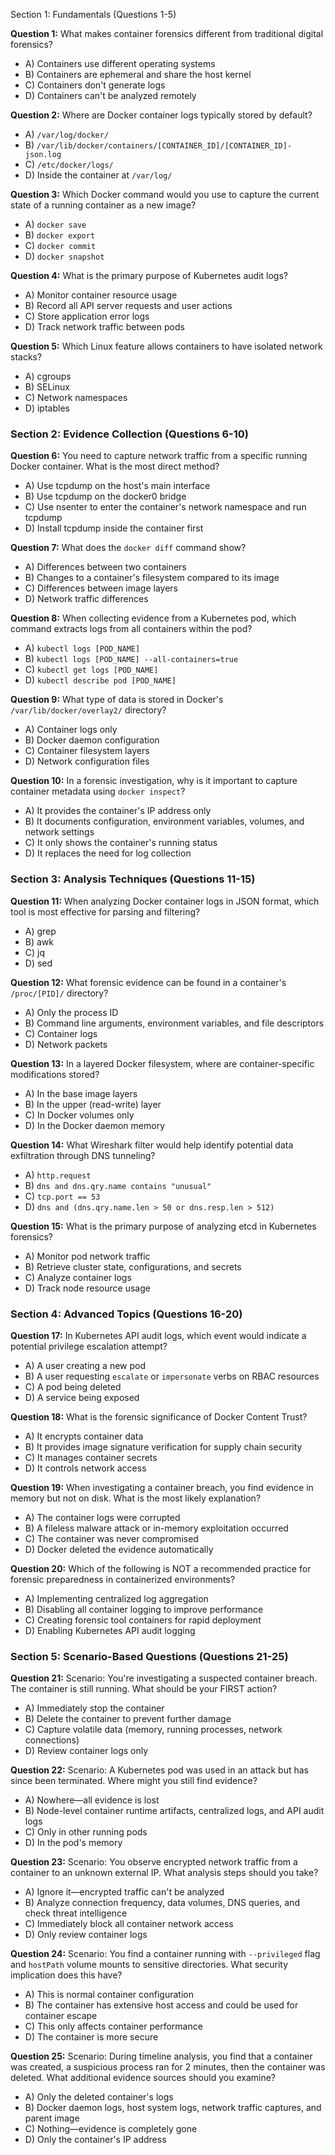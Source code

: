 Section 1: Fundamentals (Questions 1-5)

**Question 1:** What makes container forensics different from traditional digital forensics?
- A) Containers use different operating systems
- B) Containers are ephemeral and share the host kernel
- C) Containers don't generate logs
- D) Containers can't be analyzed remotely

**Question 2:** Where are Docker container logs typically stored by default?
- A) `/var/log/docker/`
- B) `/var/lib/docker/containers/[CONTAINER_ID]/[CONTAINER_ID]-json.log`
- C) `/etc/docker/logs/`
- D) Inside the container at `/var/log/`

**Question 3:** Which Docker command would you use to capture the current state of a running container as a new image?
- A) `docker save`
- B) `docker export`
- C) `docker commit`
- D) `docker snapshot`

**Question 4:** What is the primary purpose of Kubernetes audit logs?
- A) Monitor container resource usage
- B) Record all API server requests and user actions
- C) Store application error logs
- D) Track network traffic between pods

**Question 5:** Which Linux feature allows containers to have isolated network stacks?
- A) cgroups
- B) SELinux
- C) Network namespaces
- D) iptables

### Section 2: Evidence Collection (Questions 6-10)

**Question 6:** You need to capture network traffic from a specific running Docker container. What is the most direct method?
- A) Use tcpdump on the host's main interface
- B) Use tcpdump on the docker0 bridge
- C) Use nsenter to enter the container's network namespace and run tcpdump
- D) Install tcpdump inside the container first

**Question 7:** What does the `docker diff` command show?
- A) Differences between two containers
- B) Changes to a container's filesystem compared to its image
- C) Differences between image layers
- D) Network traffic differences

**Question 8:** When collecting evidence from a Kubernetes pod, which command extracts logs from all containers within the pod?
- A) `kubectl logs [POD_NAME]`
- B) `kubectl logs [POD_NAME] --all-containers=true`
- C) `kubectl get logs [POD_NAME]`
- D) `kubectl describe pod [POD_NAME]`

**Question 9:** What type of data is stored in Docker's `/var/lib/docker/overlay2/` directory?
- A) Container logs only
- B) Docker daemon configuration
- C) Container filesystem layers
- D) Network configuration files

**Question 10:** In a forensic investigation, why is it important to capture container metadata using `docker inspect`?
- A) It provides the container's IP address only
- B) It documents configuration, environment variables, volumes, and network settings
- C) It only shows the container's running status
- D) It replaces the need for log collection

### Section 3: Analysis Techniques (Questions 11-15)

**Question 11:** When analyzing Docker container logs in JSON format, which tool is most effective for parsing and filtering?
- A) grep
- B) awk
- C) jq
- D) sed

**Question 12:** What forensic evidence can be found in a container's `/proc/[PID]/` directory?
- A) Only the process ID
- B) Command line arguments, environment variables, and file descriptors
- C) Container logs
- D) Network packets

**Question 13:** In a layered Docker filesystem, where are container-specific modifications stored?
- A) In the base image layers
- B) In the upper (read-write) layer
- C) In Docker volumes only
- D) In the Docker daemon memory

**Question 14:** What Wireshark filter would help identify potential data exfiltration through DNS tunneling?
- A) `http.request`
- B) `dns and dns.qry.name contains "unusual"`
- C) `tcp.port == 53`
- D) `dns and (dns.qry.name.len > 50 or dns.resp.len > 512)`

**Question 15:** What is the primary purpose of analyzing etcd in Kubernetes forensics?
- A) Monitor pod network traffic
- B) Retrieve cluster state, configurations, and secrets
- C) Analyze container logs
- D) Track node resource usage

### Section 4: Advanced Topics (Questions 16-20)

**Question 17:** In Kubernetes API audit logs, which event would indicate a potential privilege escalation attempt?
- A) A user creating a new pod
- B) A user requesting `escalate` or `impersonate` verbs on RBAC resources
- C) A pod being deleted
- D) A service being exposed

**Question 18:** What is the forensic significance of Docker Content Trust?
- A) It encrypts container data
- B) It provides image signature verification for supply chain security
- C) It manages container secrets
- D) It controls network access

**Question 19:** When investigating a container breach, you find evidence in memory but not on disk. What is the most likely explanation?
- A) The container logs were corrupted
- B) A fileless malware attack or in-memory exploitation occurred
- C) The container was never compromised
- D) Docker deleted the evidence automatically

**Question 20:** Which of the following is NOT a recommended practice for forensic preparedness in containerized environments?
- A) Implementing centralized log aggregation
- B) Disabling all container logging to improve performance
- C) Creating forensic tool containers for rapid deployment
- D) Enabling Kubernetes API audit logging

### Section 5: Scenario-Based Questions (Questions 21-25)

**Question 21:** Scenario: You're investigating a suspected container breach. The container is still running. What should be your FIRST action?
- A) Immediately stop the container
- B) Delete the container to prevent further damage
- C) Capture volatile data (memory, running processes, network connections)
- D) Review container logs only

**Question 22:** Scenario: A Kubernetes pod was used in an attack but has since been terminated. Where might you still find evidence?
- A) Nowhere—all evidence is lost
- B) Node-level container runtime artifacts, centralized logs, and API audit logs
- C) Only in other running pods
- D) In the pod's memory

**Question 23:** Scenario: You observe encrypted network traffic from a container to an unknown external IP. What analysis steps should you take?
- A) Ignore it—encrypted traffic can't be analyzed
- B) Analyze connection frequency, data volumes, DNS queries, and check threat intelligence
- C) Immediately block all container network access
- D) Only review container logs

**Question 24:** Scenario: You find a container running with `--privileged` flag and `hostPath` volume mounts to sensitive directories. What security implication does this have?
- A) This is normal container configuration
- B) The container has extensive host access and could be used for container escape
- C) This only affects container performance
- D) The container is more secure

**Question 25:** Scenario: During timeline analysis, you find that a container was created, a suspicious process ran for 2 minutes, then the container was deleted. What additional evidence sources should you examine?
- A) Only the deleted container's logs
- B) Docker daemon logs, host system logs, network traffic captures, and parent image
- C) Nothing—evidence is completely gone
- D) Only the container's IP address